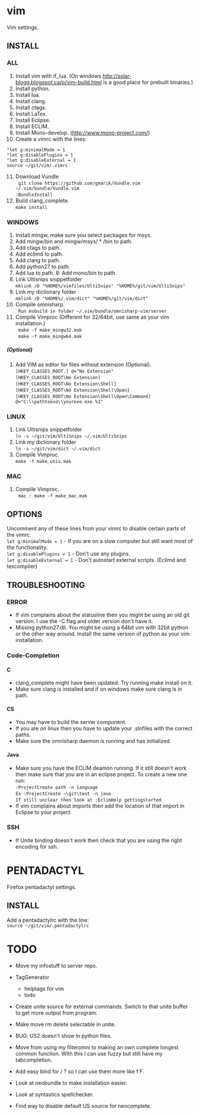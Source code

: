 # vim

Vim settings.

## INSTALL
### ALL

1. Install vim with if_lua. (On windows http://solar-blogg.blogspot.ca/p/vim-build.html is a good place for prebuilt binaries.)
2. Install python.
3. Install lua.
4. Install clang.
5. Install ctags.
6. Install LaTex.
7. Install Eclipse.
8. Install ECLIM.
9. Install Mono-develop. (http://www.mono-project.com/)
10. Create a vimrc with the lines:  
```VimL
"let g:minimalMode = 1
"let g:disablePlugins = 1
"let g:disableExternal = 1
source ~/git/vim/.vimrc
```  
11. Download Vundle  
`` git clone https://github.com/gmarik/Vundle.vim ~/.vim/bundle/Vundle.vim``  
`` :BundleInstall ``  
12. Build clang_complete.  
`` make install ``

### WINDOWS

1. Install mingw, make sure you select packages for msys. 
2. Add mingw/bin and mingw/msys/ * /bin to path.
3. Add ctags to path.
4. Add eclimd to path.
5. Add clang to path.
6. Add python27 to path.
7. Add lua to path.
8: Add mono/bin to path.
8. Link Ultisnips snippetfolder  
``mklink /D "%HOME%/vimfiles/UltiSnips" "%HOME%/git/vim/UltiSnips"``  
9. Link my dictionary folder  
``mklink /D "%HOME%/.vim/dict" "%HOME%/git/vim/dict"`` 
10. Compile omnisharp.  
`` Run msbuild in folder ~/.vim/bundle/omnisharp-vim/server``  
11. Compile Vimproc (Different for 32/64bit, use same as your vim installation.)  
`` make -f make_mingw32.mak``  
`` make -f make_mingw64.mak``  

##### (Optional)

1. Add VIM as editor for files without extension (Optional).  
``[HKEY_CLASSES_ROOT.] @="No Extension"``  
``[HKEY_CLASSES_ROOT\No Extension]``  
``[HKEY_CLASSES_ROOT\No Extension\Shell]``  
``[HKEY_CLASSES_ROOT\No Extension\Shell\Open]``  
``[HKEY_CLASSES_ROOT\No Extension\Shell\Open\Command] @="C:\\pathtoexe\\yourexe.exe %1"``

### LINUX

1. Link Ultisnips snippetfolder  
``ln -s ~/git/vim/UltiSnips ~/.vim/UltiSnips``  
2. Link my dictionary folder  
``ln -s ~/git/vim/dict ~/.vim/dict``  
3. Compile Vimproc.  
`` make -f make_unix.mak ``  

### MAC

1. Compile Vimproc.   
`` mac : make -f make_mac.mak``

## OPTIONS

Uncomment any of these lines from your vimrc to disable certain parts of the vimrc.  
`` let g:minimalMode = 1 ``  - If you are on a slow computer but still want most of the functionality.  
`` let g:disablePlugins = 1 ``  - Don't use any plugins.  
`` let g:disableExternal = 1 ``  - Don't autostart external scripts. (Eclimd and texcompiler)  

## TROUBLESHOOTING
### ERROR
* If vim complains about the statusline then you might be using an old git version. I use the -C flag and older version don't have it.
* Missing python27.dll. You might be using a 64bit vim with 32bit python or the other way around. Install the same version of python as your vim installation.

### Code-Completion
#### C
* clang_complete might have been updated. Try running make install on it.
* Make sure clang is installed and if on windows make sure clang is in path.

#### CS
* You may have to build the server component. 
* If you are on linux then you have to update your .slnfiles with the correct paths.
* Make sure the omnisharp daemon is running and has initialized.

#### Java
* Make sure you have the ECLIM deamon running. If it still doesn't work then make sure that you are in an eclipse project. To create a new one run:  
``:ProjectCreate path -n language``  
``Ex :ProjectCreate ~\git\test -n java``  
``If still unclear then look at :EclimHelp gettingstarted``  
* If vim complains about imports then add the location of that import in Eclipse to your project.

### SSH
* If Unite binding doesn't work then check that you are using the right encoding for ssh.

# PENTADACTYL

Firefox pentadactyl settings.  

## INSTALL
Add a pentadactylrc with the line:  
`` source ~/git/vim/.pentadactylrc `` 

# TODO

* Move my infostuff to server repo.
* TagGenerator
	* helptags for vim
	* todo
* Create unite source for external commands. Switch to that unite buffer to 
get more output from program.
* Make move rm delete selectable in unite.
* BUG: US2 doesn't show in python files.
* Move from using my filteromni to making an own complete longest common
 function. With this I can use fuzzy but still have my tabcompletion.

* Add easy bind for / ? so I can use them more like f F.
* Look at neobundle to make installation easier.
* Look at syntastics spellchecker.
* Find way to disable default US source for neocomplete.
